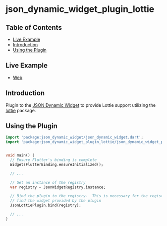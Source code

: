 # json_dynamic_widget_plugin_lottie

## Table of Contents

* [Live Example](#live-example)
* [Introduction](#introduction)
* [Using the Plugin](#using-the-plugin)


## Live Example

* [Web](https://peiffer-innovations.github.io/json_dynamic_widget_plugin_lottie/web/index.html#/)


## Introduction

Plugin to the [JSON Dynamic Widget](https://peiffer-innovations.github.io/json_dynamic_widget) to provide Lottie support utilizing the [lottie](https://pub.dev/packages/lottie) package.


## Using the Plugin

```dart
import 'package:json_dynamic_widget/json_dynamic_widget.dart';
import 'package:json_dynamic_widget_plugin_lottie/json_dynamic_widget_plugin_lottie.dart';


void main() {
  // Ensure Flutter's binding is complete
  WidgetsFlutterBinding.ensureInitialized();

  // ...

  // Get an instance of the registry
  var registry = JsonWidgetRegistry.instance;

  // Bind the plugin to the registry.  This is necessary for the registry to
  // find the widget provided by the plugin
  JsonLottiePlugin.bind(registry);

  // ...
}

```